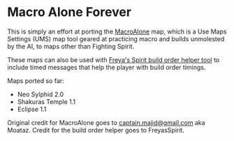 # Macro Alone Forever

This is simply an effort at porting the [MacroAlone](https://tl.net/forum/brood-war/530524-multitask-macro-training-fighting-spirit) map, which is a Use Maps Settings (UMS) map tool geared at practicing macro and builds unmolested by the AI, to maps other than Fighting Spirit.

These maps can also be used with [Freya's Spirit build order helper tool](https://github.com/FreyasSpirit/freyasspirit.github.io) to include timed messages that help the player with build order timings.

Maps ported so far:
 * Neo Sylphid 2.0
 * Shakuras Temple 1.1
 * Eclipse 1.1
 
Original credit for MacroAlone goes to captain.majid@gmail.com aka Moataz.
Credit for the build order helper goes to FreyasSpirit.
